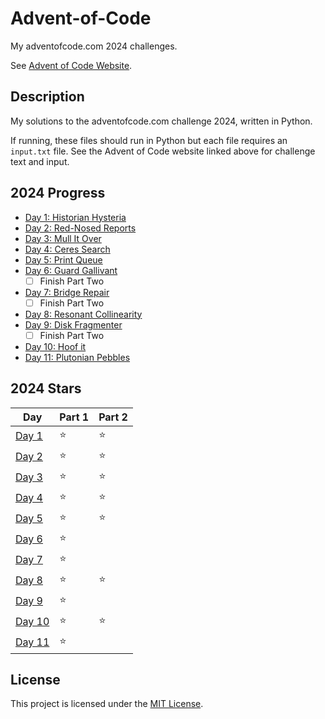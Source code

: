 # Advent-of-Code
My adventofcode.com 2024 challenges. 

See [Advent of Code Website](https://adventofcode.com/ "Advent of Code").

## Description

My solutions to the adventofcode.com challenge 2024, written in Python.

If running, these files should run in Python but each file requires an `input.txt` file. See the Advent of Code website linked above for challenge text and input.

## 2024 Progress
- [Day 1: Historian Hysteria](2024%20Advent%20of%20Code/1)
- [Day 2: Red-Nosed Reports](2024%20Advent%20of%20Code/2)
- [Day 3: Mull It Over](2024%20Advent%20of%20Code/3)
- [Day 4: Ceres Search](2024%20Advent%20of%20Code/4)
- [Day 5: Print Queue](2024%20Advent%20of%20Code/5)
- [Day 6: Guard Gallivant](2024%20Advent%20of%20Code/6)
    - [ ] Finish Part Two
- [Day 7: Bridge Repair](2024%20Advent%20of%20Code/7)
    - [ ] Finish Part Two
- [Day 8: Resonant Collinearity](2024%20Advent%20of%20Code/8)
- [Day 9: Disk Fragmenter](2024%20Advent%20of%20Code/9)
    - [ ] Finish Part Two
- [Day 10: Hoof it](2024%20Advent%20of%20Code/10)
- [Day 11: Plutonian Pebbles](2024%20Advent%20of%20Code/11)

## 2024 Stars
|Day |Part 1|Part 2|
|----|------|------|
|[Day 1](2024%20Advent%20of%20Code/1)|⭐|⭐|
|[Day 2](2024%20Advent%20of%20Code/2)|⭐|⭐|
|[Day 3](2024%20Advent%20of%20Code/3)|⭐|⭐|
|[Day 4](2024%20Advent%20of%20Code/4)|⭐|⭐|
|[Day 5](2024%20Advent%20of%20Code/5)|⭐|⭐|
|[Day 6](2024%20Advent%20of%20Code/6)|⭐|   |
|[Day 7](2024%20Advent%20of%20Code/7)|⭐|   |
|[Day 8](2024%20Advent%20of%20Code/8)|⭐|⭐|
|[Day 9](2024%20Advent%20of%20Code/9)|⭐|   |
|[Day 10](2024%20Advent%20of%20Code/10)|⭐|⭐|
|[Day 11](2024%20Advent%20of%20Code/11)|⭐| |

## License

This project is licensed under the [MIT License](LICENSE).
